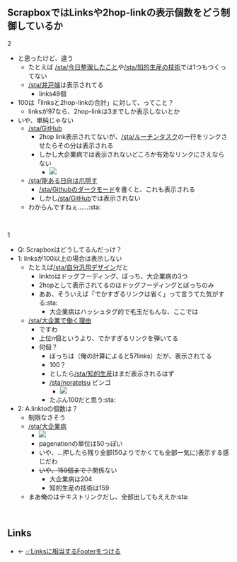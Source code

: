 ## ScrapboxではLinksや2hop-linkの表示個数をどう制御しているか
2

- と思ったけど、違う
    - たとえば	[/sta/今日整理したこと](https://scrapbox.io/sta/今日整理したこと)や[/sta/知的生産の技術](https://scrapbox.io/sta/知的生産の技術)では1つもつくってない
    - [/sta/井戸端](https://scrapbox.io/sta/井戸端)は表示されてる
        - links48個
- 100は「linksと2hop-linkの合計」に対して、ってこと？
    - linksが97なら、2hop-linkは3までしか表示しないとか
- いや、単純じゃない
    - [/sta/GitHub](https://scrapbox.io/sta/GitHub)
        - 2hop link表示されてないが、[/sta/ルーチンタスク](https://scrapbox.io/sta/ルーチンタスク)の一行をリンクさせたらその分は表示される
        - しかし大企業病では表示されないどころか有効なリンクにさえならない
            - <a href="https://gyazo.com/7caadf15a381a9d76de7a986517b80d0" target="_blank" rel="noopener noreferrer">![](https://gyazo.com/7caadf15a381a9d76de7a986517b80d0/raw)</a>
    - [/sta/能ある日向は爪隠す](https://scrapbox.io/sta/能ある日向は爪隠す)
        - [/sta/Githubのダークモード](https://scrapbox.io/sta/Githubのダークモード)を書くと、これも表示される
        - しかし[/sta/GitHub](https://scrapbox.io/sta/GitHub)では表示されない
    - わからんですねぇ……:sta:

<br>

1

- Q: Scrapboxはどうしてるんだっけ？
- 1: linksが100以上の場合は表示しない
    - たとえば[/sta/自分汎用デザイン](https://scrapbox.io/sta/自分汎用デザイン)だと
        - linktoはドッグフーディング、ぼっち、大企業病の3つ
        - 2hopとして表示されてるのはドッグフーディングとぼっちのみ
        - ああ、そういえば「でかすぎるリンクは省く」って言うてた気がする:sta:
            - 大企業病はハッシュタグ的で毛玉だもんな、ここでは
    - [/sta/大企業で働く理由](https://scrapbox.io/sta/大企業で働く理由)
        - ですわ
        - 上位n個というより、でかすぎるリンクを弾いてる
        - 何個？
            - ぼっちは（俺の計算によると57links）だが、表示されてる
            - 100？
            - としたら[/sta/知的生産](https://scrapbox.io/sta/知的生産)はまだ表示されるはず
            - [/sta/noratetsu](https://scrapbox.io/sta/noratetsu) ビンゴ
                - <a href="https://gyazo.com/09b1c00f8810e1682fb46438efa937d6" target="_blank" rel="noopener noreferrer">![](https://gyazo.com/09b1c00f8810e1682fb46438efa937d6/raw)</a>
            - たぶん100だと思う:sta:
- 2: A.linktoの個数は？
    - 制限なさそう
    - [/sta/大企業病](https://scrapbox.io/sta/大企業病)
        - <a href="https://gyazo.com/c3291501e19e16aed4bf745becd0c36a" target="_blank" rel="noopener noreferrer">![](https://gyazo.com/c3291501e19e16aed4bf745becd0c36a/raw)</a>
        - pagenationの単位は50っぽい
        - いや、...押したら残り全部(50よりでかくても全部一気に)表示する感じだわ
        - ~~いや、159個まで？~~関係ない
            - 大企業病は204
            - 知的生産の技術は159
    - まあ俺のはテキストリンクだし、全部出してもええか:sta:

<br>

## Links
- ← [✅Linksに相当するFooterをつける](✅Linksに相当するFooterをつける.md)

